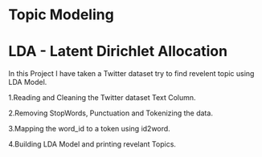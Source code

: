 # Topic Modeling 
# LDA - Latent Dirichlet Allocation
In this Project I have taken a Twitter dataset try to find revelent topic using LDA Model.

  1.Reading and Cleaning the Twitter dataset Text Column.
  
  2.Removing StopWords, Punctuation and Tokenizing the data.
  
  3.Mapping the word_id to a token using id2word.
  
  4.Building LDA Model and printing revelant Topics.
